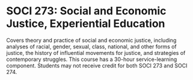# SOCI 273: Social and Economic Justice, Experiential Education

Covers theory and practice of social and economic justice, including analyses of racial, gender, sexual, class, national, and other forms of justice, the history of influential movements for justice, and strategies of contemporary struggles. This course has a 30-hour service-learning component. Students may not receive credit for both SOCI 273 and SOCI 274.